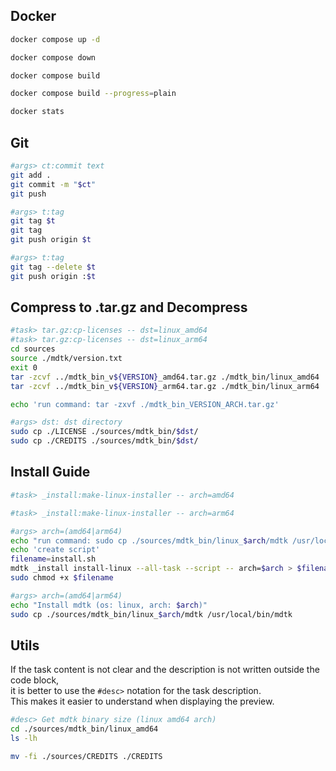 
## Docker

~~~bash task:docker:up -- Start all container
docker compose up -d
~~~
~~~bash task:docker:down -- Down all container
docker compose down
~~~
~~~bash task:docker:build -- Build all container
docker compose build
~~~
~~~bash task:docker:build-plain -- Build all container (--progress=plain)
docker compose build --progress=plain
~~~
~~~bash task:docker:status
docker stats
~~~

## Git
~~~bash task:git:git-push -- Git add all & commit & push
#args> ct:commit text
git add .
git commit -m "$ct"
git push
~~~

~~~bash task:git:set-git-tag -- set git tag & push to GitHub
#args> t:tag
git tag $t
git tag
git push origin $t
~~~

~~~bash task:git:rm-git-tag -- remove git tag & push to GitHub
#args> t:tag
git tag --delete $t
git push origin :$t
~~~

## Compress to .tar.gz and Decompress

~~~bash task:tar.gz:compress -- Compress binary files
#task> tar.gz:cp-licenses -- dst=linux_amd64
#task> tar.gz:cp-licenses -- dst=linux_arm64
cd sources
source ./mdtk/version.txt
exit 0
tar -zcvf ../mdtk_bin_v${VERSION}_amd64.tar.gz ./mdtk_bin/linux_amd64
tar -zcvf ../mdtk_bin_v${VERSION}_arm64.tar.gz ./mdtk_bin/linux_arm64
~~~
~~~bash task:tar.gz:decompress -- Decompress binary files
echo 'run command: tar -zxvf ./mdtk_bin_VERSION_ARCH.tar.gz'
~~~
~~~bash task:tar.gz:cp-licenses -- [hidden]
#args> dst: dst directory
sudo cp ./LICENSE ./sources/mdtk_bin/$dst/
sudo cp ./CREDITS ./sources/mdtk_bin/$dst/
~~~

## Install Guide

~~~bash task:install-guide:linux-amd64 -- Display command (amd64 arch)
#task> _install:make-linux-installer -- arch=amd64
~~~
~~~bash task:install-guide:linux-arm64 -- Display command (arm64 arch)
#task> _install:make-linux-installer -- arch=arm64
~~~

~~~bash task:_install:make-linux-installer
#args> arch=(amd64|arm64)
echo "run command: sudo cp ./sources/mdtk_bin/linux_$arch/mdtk /usr/local/bin/mdtk"
echo 'create script'
filename=install.sh
mdtk _install install-linux --all-task --script -- arch=$arch > $filename
sudo chmod +x $filename
~~~
~~~bash task:_install:install-linux
#args> arch=(amd64|arm64)
echo "Install mdtk (os: linux, arch: $arch)"
sudo cp ./sources/mdtk_bin/linux_$arch/mdtk /usr/local/bin/mdtk
~~~

## Utils

If the task content is not clear and the description is not written outside the code block,   
it is better to use the `#desc>` notation for the task description.  
This makes it easier to understand when displaying the preview.

~~~bash task:utils:size 
#desc> Get mdtk binary size (linux amd64 arch)
cd ./sources/mdtk_bin/linux_amd64
ls -lh
~~~

~~~bash task:utils:mv-credits -- 
mv -fi ./sources/CREDITS ./CREDITS
~~~
